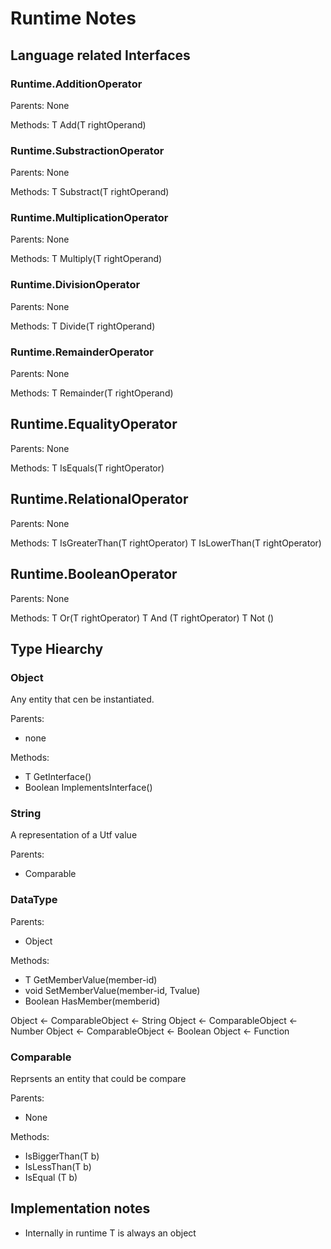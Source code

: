 # Runtime Notes

## Language related Interfaces

### Runtime.AdditionOperator<T>

Parents: None

Methods:
    T Add(T rightOperand)

### Runtime.SubstractionOperator<T>

Parents: None

Methods:
    T Substract(T rightOperand)

### Runtime.MultiplicationOperator<T>

Parents: None

Methods:
    T Multiply(T rightOperand)

### Runtime.DivisionOperator<T>

Parents: None

Methods:
    T Divide(T rightOperand)

### Runtime.RemainderOperator<T>

Parents: None

Methods:
    T Remainder(T rightOperand)


## Runtime.EqualityOperator<T>

Parents: None

Methods:
    T IsEquals(T rightOperator)

## Runtime.RelationalOperator<T>

Parents: None

Methods:
    T IsGreaterThan(T rightOperator)
    T IsLowerThan(T rightOperator)

## Runtime.BooleanOperator<T>

Parents: None

Methods:
    T Or(T rightOperator)
    T And (T rightOperator)
    T Not ()

## Type Hiearchy

### Object

Any entity that cen be instantiated.

Parents:

* none

Methods:

* T GetInterface<T>()
* Boolean ImplementsInterface<T>()

### String

A representation of a Utf value

Parents:

* Comparable<String>

### DataType

Parents:

* Object

Methods:

* T GetMemberValue<T>(member-id)
* void SetMemberValue<T>(member-id, Tvalue)
* Boolean HasMember(memberid)

Object <- ComparableObject <- String
Object <- ComparableObject <- Number
Object <- ComparableObject <- Boolean
Object <- Function

### Comparable<T>
Reprsents an entity that could be compare

Parents:

* None

Methods:

* IsBiggerThan<T>(T b)
* IsLessThan<T>(T b)
* IsEqual<T> (T b)


## Implementation notes

* Internally in runtime T is always an object